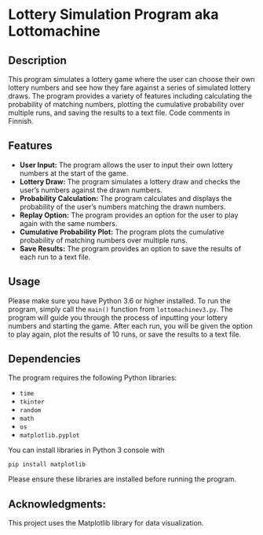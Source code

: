 # Lottery Simulation Program aka Lottomachine

## Description
This program simulates a lottery game where the user can choose their own lottery numbers and see how they fare against a series of simulated lottery draws. The program provides a variety of features including calculating the probability of matching numbers, plotting the cumulative probability over multiple runs, and saving the results to a text file. Code comments in Finnish. 

## Features
- **User Input:** The program allows the user to input their own lottery numbers at the start of the game.
- **Lottery Draw:** The program simulates a lottery draw and checks the user’s numbers against the drawn numbers.
- **Probability Calculation:** The program calculates and displays the probability of the user’s numbers matching the drawn numbers.
- **Replay Option:** The program provides an option for the user to play again with the same numbers.
- **Cumulative Probability Plot:** The program plots the cumulative probability of matching numbers over multiple runs.
- **Save Results:** The program provides an option to save the results of each run to a text file.

## Usage
Please make sure you have Python 3.6 or higher installed. To run the program, simply call the `main()` function from `lottomachinev3.py`. The program will guide you through the process of inputting your lottery numbers and starting the game. After each run, you will be given the option to play again, plot the results of 10 runs, or save the results to a text file.

## Dependencies
The program requires the following Python libraries:
- `time`
- `tkinter`
- `random`
- `math`
- `os` 
- `matplotlib.pyplot`


You can install libraries in Python 3 console with 

`pip install matplotlib`

Please ensure these libraries are installed before running the program.


## Acknowledgments:

This project uses the Matplotlib library for data visualization.

